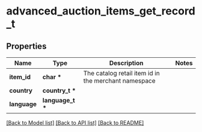 # advanced_auction_items_get_record_t

## Properties
Name | Type | Description | Notes
------------ | ------------- | ------------- | -------------
**item_id** | **char \*** | The catalog retail item id in the merchant namespace | 
**country** | **country_t \*** |  | 
**language** | **language_t \*** |  | 

[[Back to Model list]](../README.md#documentation-for-models) [[Back to API list]](../README.md#documentation-for-api-endpoints) [[Back to README]](../README.md)


